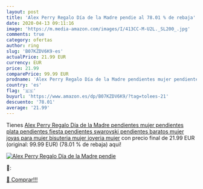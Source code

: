 ```yaml
---
layout: post
title: 'Alex Perry Regalo Día de la Madre pendie al 78.01 % de rebaja'
date: 2020-04-13 09:11:16
image: 'https://m.media-amazon.com/images/I/413CC-M-U2L._SL200_.jpg'
comments: true
category: ofertas
author: ring
slug: 'B07KZDV6K9-es'
actualPrice: 21.99 EUR
currency: EUR
price: 21.99
comparePrice: 99.99 EUR
prodname: 'Alex Perry Regalo Día de la Madre pendientes mujer pendientes plata pendientes fiesta pendientes swarovski pendientes baratos mujer joyas para mujer bisuteria mujer joyeria mujer'
country: 'es'
flag: '🇪🇸'
buyurl: 'https://www.amazon.es/dp/B07KZDV6K9/?tag=tolees-21'
descuento: '78.01'
average: '21.99'
---
```


Tienes [Alex Perry Regalo Día de la Madre pendientes mujer pendientes plata pendientes fiesta pendientes swarovski pendientes baratos mujer joyas para mujer bisuteria mujer joyeria mujer](https://www.amazon.es/dp/B07KZDV6K9/?tag=tolees-21) con precio final de  21.99 EUR (original: 99.99 EUR) (78.01 %  de rebaja) aqui!

[![Alex Perry Regalo Día de la Madre pendie](https://m.media-amazon.com/images/I/413CC-M-U2L._SL200_.jpg)](https://www.amazon.es/dp/B07KZDV6K9/?tag=tolees-21)

🔎:


[🛒 Comprar!!!](https://www.amazon.es/dp/B07KZDV6K9/?tag=tolees-21)
